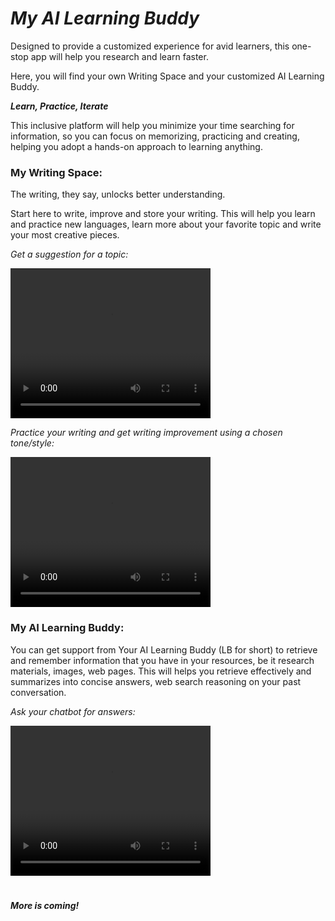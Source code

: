# <font style="color:dark blue">*My AI Learning Buddy*</font>


Designed to provide a customized experience for avid learners, this one-stop app will help you research and learn faster. 

Here, you will find your own Writing Space and your customized AI Learning Buddy.

***Learn, Practice, Iterate***

This inclusive platform will help you minimize your time searching for information, so you can focus on memorizing, practicing and creating, helping you adopt a hands-on approach to learning anything.

### My Writing Space:

The writing, they say, unlocks better understanding.

Start here to write, improve and store your writing. This will help you learn and practice new languages, learn more about your favorite topic and write your most creative pieces.

*Get a suggestion for a topic:*

<video width="320" height="240" controls>
  <source src="videos/topic_suggestion.mp4" type="video/mp4">
</video>


*Practice your writing and get writing improvement using a chosen tone/style:*

<video width="320" height="240" controls>
  <source src="videos/writing_improvement.mp4" type="video/mp4">
</video>

### My AI Learning Buddy:

You can get support from Your AI Learning Buddy (LB for short) to retrieve and remember information that you have in your resources, be it research materials, images, web pages. This will helps you retrieve effectively and summarizes into concise answers, web search reasoning on your past conversation.

*Ask your chatbot for answers:*

<video width="320" height="240" controls>
  <source src="videos/chatbot.mp4" type="video/mp4">
</video>


#

***More is coming!***